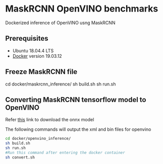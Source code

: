 # MaskRCNN OpenVINO benchmarks
Dockerized inference of OpenVINO usng MaskRCNN

## Prerequisites
* Ubuntu 18.04.4 LTS
* [Docker](https://docs.docker.com/engine/install/ubuntu/) version 19.03.12

## Freeze MaskRCNN file
cd docker/maskrcnn_inference/
sh build.sh
sh run.sh

## Converting MaskRCNN tensorflow model to OpenVINO
Refer [this](https://docs.openvinotoolkit.org/latest/openvino_docs_MO_DG_prepare_model_convert_model_onnx_specific_Convert_Mask_RCNN.html) link to download the onnx model

The following commands will output the xml and bin files for openvino
```sh
cd docker/openvino_inference/
sh build.sh
sh run.sh
#Run this command after entering the docker container
sh convert.sh 
```
